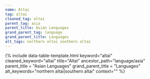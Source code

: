 ```yaml
---
name: Altai
tag: altai
cleaned_tag: altai
parent_tag: asia
parent_title: Asian Languages
grand_parent_tag: language
grand_parent_title: Languages
alt_tags: northern altai southern altai
---
```


{% include data-table-template.html 
  keyword="altai" 
  cleaned_keyword="altai" 
  title="Altai"
  ancestor_path="language/asia" 
  parent_title = "Asian Languages"
  grand_parent_title = "Languages"
  alt_keywords="northern altai|southern altai"
  context=""
%}

